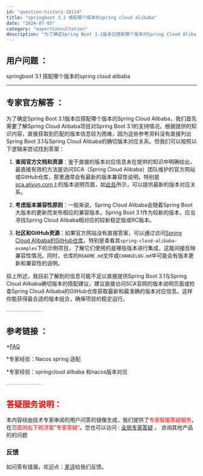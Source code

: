 ```yaml
---
id: "question-history-16114"
title: "springboot 3.1 搭配哪个版本的spring cloud alibaba"
date: "2024-07-05"
category: "expertConsultation"
description: "为了确定Spring Boot 3.1版本应搭配哪个版本的Spring Cloud Alibaba，我们首先需要了解Spring Cloud Alibaba项目对Spring Boot 3.1的支持情况。根据提供的知识内容，直接获取到匹配的版本信息较为困难，因为这些参考资料没有直接列出Spring "
---
```


## 用户问题 ： 
 springboot 3.1 搭配哪个版本的spring cloud alibaba  

---------------
## 专家官方解答 ：

为了确定Spring Boot 3.1版本应搭配哪个版本的Spring Cloud Alibaba，我们首先需要了解Spring Cloud Alibaba项目对Spring Boot 3.1的支持情况。根据提供的知识内容，直接获取到匹配的版本信息较为困难，因为这些参考资料没有直接列出Spring Boot 3.1与Spring Cloud Alibaba的确切版本对应关系。但我们可以按照以下逻辑来尝试找到答案：

1. **查阅官方文档和资源**：鉴于直接的版本对应信息未在提供的知识中明确给出，最直接有效的方法是访问SCA（Spring Cloud Alibaba）团队维护的官方网站或GitHub仓库，那里通常会有最新的版本兼容性说明。特别是[sca.aliyun.com](https://sca.aliyun.com/)上的版本说明页面，如[此处](https://sca.aliyun.com/docs/2023/overview/version-explain/?spm=5176.29160081.0.0.74805a752XWBvK)所示，可以提供最新的版本对应关系。

2. **考虑版本兼容性原则**：一般来说，Spring Cloud Alibaba会随着Spring Boot大版本的更新而发布相应的兼容版本。Spring Boot 3.1作为较新的版本，应当寻找Spring Cloud Alibaba相对应的较新稳定版或RC版本。

3. **社区和GitHub资源**：如果官方网站没有直接答案，可以通过访问[Spring Cloud Alibaba的GitHub仓库](https://github.com/alibaba/spring-cloud-alibaba)，特别是查看其`spring-cloud-alibaba-examples`下的示例项目，了解它们使用的是哪些版本进行集成，这能间接反映兼容性情况。同时，仓库的`README.md`文件或`CHANGELOG.md`中可能会有版本更新和兼容性的说明。

综上所述，我目前了解到的信息可能不足以直接提供Spring Boot 3.1与Spring Cloud Alibaba确切版本的搭配建议，建议直接访问SCA官网的版本说明页面或检查Spring Cloud Alibaba的GitHub仓库获取最新和最准确的版本对应信息。这样你能获得最合适的版本组合，确保项目的稳定运行。


<font color="#949494">---------------</font> 


## 参考链接 ：

*[FAQ](https://nacos.io/docs/latest/guide/user/faq)
 
 *专家经验：Nacos spring 适配 
 
 *专家经验：springcloud alibaba 和nacos版本对应 


 <font color="#949494">---------------</font> 
 


## <font color="#FF0000">答疑服务说明：</font> 

本内容经由技术专家审阅的用户问答的镜像生成，我们提供了<font color="#FF0000">专家智能答疑服务</font>，在<font color="#FF0000">页面的右下的浮窗”专家答疑“</font>。您也可以访问 : [全局专家答疑](https://answer.opensource.alibaba.com/docs/intro) 。 咨询其他产品的的问题

### 反馈
如问答有错漏，欢迎点：[差评](https://ai.nacos.io/user/feedbackByEnhancerGradePOJOID?enhancerGradePOJOId=16134)给我们反馈。
